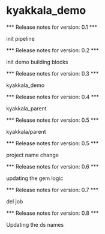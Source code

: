 # kyakkala_demo

*** Release notes for version: 0.1 ***

init pipeline

*** Release notes for version: 0.2 ***

init demo building blocks

*** Release notes for version: 0.3 ***

kyakkala_demo

*** Release notes for version: 0.4 ***

kyakkala_parent

*** Release notes for version: 0.5 ***

kyakkala/parent

*** Release notes for version: 0.5 ***

project name change

*** Release notes for version: 0.6 ***

updating the gem logic

*** Release notes for version: 0.7 ***

del job

*** Release notes for version: 0.8 ***

Updating the ds names